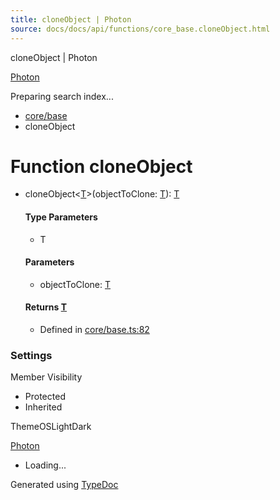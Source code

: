 ```yaml
---
title: cloneObject | Photon
source: docs/docs/api/functions/core_base.cloneObject.html
---
```


cloneObject | Photon

[Photon](../index.md)




Preparing search index...

* [core/base](../modules/core_base.md)
* cloneObject

# Function cloneObject

* cloneObject<[T](#cloneobjectt)>(objectToClone: [T](#cloneobjectt)): [T](#cloneobjectt)

  #### Type Parameters

  + T

  #### Parameters

  + objectToClone: [T](#cloneobjectt)

  #### Returns [T](#cloneobjectt)

  + Defined in [core/base.ts:82](https://github.com/mwhite454/photon/blob/main/packages/photon/src/core/base.ts#L82)

### Settings

Member Visibility

* Protected
* Inherited

ThemeOSLightDark

[Photon](../index.md)

* Loading...

Generated using [TypeDoc](https://typedoc.org/)
